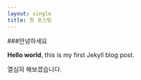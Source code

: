 ```yaml
---
layout: single
title: 첫 포스팅
---
```


###안녕하세요

**Hello world**, this is my first Jekyll blog post.

열심히 해보겠습니다.
